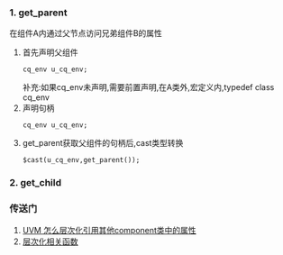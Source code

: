 ### 1. get_parent
在组件A内通过父节点访问兄弟组件B的属性
1. 首先声明父组件
   ~~~
   cq_env u_cq_env;
   ~~~
   补充:如果cq_env未声明,需要前置声明,在A类外,宏定义内,typedef class cq_env
2. 声明句柄
   ~~~
   cq_env u_cq_env;
   ~~~
3. get_parent获取父组件的句柄后,cast类型转换
   ~~~
   $cast(u_cq_env,get_parent());
   ~~~
### 2. get_child
### 
### 传送门
1. [UVM 怎么层次化引用其他component类中的属性](https://www.cnblogs.com/liutang2010/p/15870606.html)
2. [层次化相关函数](https://blog.csdn.net/tingtang13/article/details/46441873)

